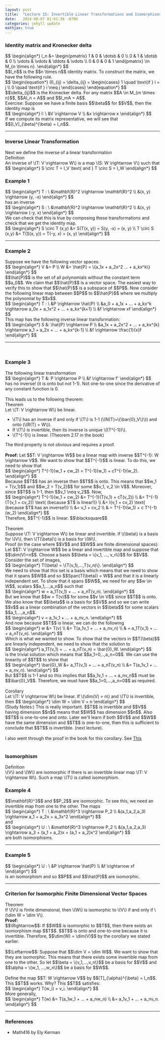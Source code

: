 ```yaml
---
layout: post
title:  "Lecture 15: Invertible Linear Transformations and Isomorphisms"
date:   2024-08-07 01:01:36 -0700
categories: jekyll update
mathjax: true
---
```

<h3>Identity matrix and Kronecker delta</h3>
<div>
$$
\begin{align*}
I_n &= 
\begin{pmatrix}
1 & 0 & \dotsb & 0 \\
0 & 1 & \dotsb & 0 \\
\vdots & \vdots & \ddots & \vdots \\
0 & 0 & 0 & 1
\end{pmatrix} \in M_{n \times n}.
\end{align*}
$$
</div>
$$I_n$$ is the $$n \times n$$ identity matrix. To construct the matrix, we have the following rule.
<div>
$$
 \begin{equation*}
(I)_{ij} = \delta_{ij} = \begin{cases} 1 \quad \text{if } i = j \\ 0 \quad \text{if } i \neq j \end{cases}
 \end{equation*}
$$
</div>
$$\delta_{ij}$$ is the Kronecker delta. For any matrix $$A \in M_{m \times n}$$, $$AI_n = A$$ and $$I_mA = A$$. 
<br>
Exercise: Suppose we have a finite basis $$\beta$$ for $$V$$, then the identity map is
<div>
$$
\begin{align*}
I: \ &V \rightarrow V \\
      &x \rightarrow x
\end{align*}
$$
</div>
If we compute its matrix representative, we will see that $$[I_V]_{\beta}^{\beta} = I_n$$.
<hr>

<!------------------------------------------------------------------------------------>
<h3>Inverse Linear Transformation</h3>
Next we define the inverse of a linear transformation
<div class="bdiv">
Definition
</div>
<div class="bbdiv">
An inverse of \(T: V \rightarrow W\) is a map \(S: W \rightarrow V\) such that
$$
\begin{align*}
S \circ T = I_V \text{ and } T \circ S = I_W
\end{align*}
$$
</div>
<!------------------------------------------------------------------------------------>
<h3>Example 1</h3>
<div>
$$
\begin{align*}
T : \ &\mathbf{R}^2 \rightarrow \mathbf{R}^2 \\
    &(x, y) \rightarrow (y, -x)         
\end{align*}
$$
</div>
has an inverse
<div>
$$
\begin{align*}
S : \ &\mathbf{R}^2 \rightarrow \mathbf{R}^2 \\
    &(x, y) \rightarrow (-y, x)         
\end{align*}
$$
</div>
We can check that this is true by composing these transformations and check that we get the identity map.
<div>
$$
\begin{align*}
S \circ T (x,y) &= S(T(x, y)) = S(y, -x) = (x, y) \\
T \circ S (x,y) &= T(S(x, y)) = T(-y, x) = (x, y) 
\end{align*}
$$
</div>
<hr>

<!------------------------------------------------------------------------------------>
<h3>Example 2</h3>
Suppose we have the following vector spaces:
<div>
$$
\begin{align*}
V &= P \\
W &= \hat{P} = \{a_1x + a_2x^2 ... + a_kx^k\}
\end{align*}
$$
</div>
$$\hat{P}$$ is the set of all polynomials without the constant term $$a_0$$. We claim that $$\hat{P}$$ is a vector space. The easiest way to verify this to show that $$\hat{P}$$ is a subspace of $$P$$. Now consider the following linear map between $$P$$ to $$\hat{P}$$ where we multiply the polynomial by $$x$$.
<div>
$$
\begin{align*}
T : \ &P \rightarrow \hat{P}  \\
&a_0 + a_1x + ... + a_kx^k \rightarrow a_0x + a_1x^2 + ... + a_kx^{k+1} \\
&f \rightarrow xf
\end{align*}
$$
</div>
This map has the following inverse linear transformation:
<div>
$$
\begin{align*}
S &: \hat{P} \rightarrow P  \\
&a_1x + a_2x^2 + ... + a_kx^{k}  \rightarrow a_1 + a_2x + ... + a_kx^{k-1}  \\
&f \rightarrow \frac{1}{x}f
\end{align*}
$$
</div>
<hr>
<br>
<!------------------------------------------------------------------------------------>
<h3>Example 3</h3>
The following linear transformation
<div>
$$
\begin{align*}
T &: P \rightarrow P  \\
&f \rightarrow f'
\end{align*}
$$
</div>
has no inverse! (it is onto but not 1-1). Not one-to-one since the derivative of any constant function is 0.
<br>
<br>
<!------------------------------------------------------------------------------------>
This leads us to the following theorem:
<div class="purdiv">
Theorem
</div>
<div class="purbdiv">
Let \(T: V \rightarrow W\) be linear.
<ul>
	<li>\(T\) has an inverse if and only if \(T\) is 1-1 (\(N(T)=\{\bar{0}_V\}\)) and onto (\(R(T) = W\)).</li>
	<li>If \(T\) is invertible, then its inverse is unique \((T^{-1})\).</li>
	<li>\(T^{-1}\) is linear. (Theorem 2.17 in the book)</li>
</ul>
</div>
The third property is not obvious and requires a proof.
<br>
<br>
<b>Proof:</b> Let $$T: V \rightarrow W$$ be a linear map with inverse $$T^{-1}: W \rightarrow V$$. We want to show that $$T^{-1}$$ is linear. To do this, we need to show that 
<div>
$$
\begin{align*}
T^{-1}(w_1 + cw_2) = T^{-1}(w_1) + cT^{-1}(w_2).
\end{align*}
$$
</div>
Because $$T$$ has an inverse then $$T$$ is onto. This means that $$w_1 = T(v_1)$$ and $$w_2 = T(v_2)$$ for some $$v_1, v_2 \in V$$. Moreover, since $$T$$ is 1-1, then $$v_1 \neq v_2$$. Now,
<div>
$$
\begin{align*}
T^{-1}(w_1 + cw_2) &= T^{-1}(T(v_1) + cT(v_2)) \\
 &= T^{-1}(T(v_1 + cv_2)) \text{ (because $T$ is linear!)} \\
  &= I(v_1 + cv_2) \text{ (because $T$ has an inverse!)} \\
  &= v_1 + cv_2 \\
  & = T^{-1}(w_1) + c T^{-1}(w_2)
\end{align*}
$$
</div>
Therefore, $$T^{-1}$$ is linear. $$\blacksquare$$
<br>
<br>
<!------------------------------------------------------------------------------------>
<div class="purdiv">
Theorem
</div>
<div class="purbdiv">
Suppose \(T: V \rightarrow W\) be linear and invertible. If \(\beta\) is a basis for \(V\), then \(T(\beta)\) is a basis for \(W\).
</div>
Proof (in the case where $$V$$ and $$W$$ are finite dimensional spaces):<br>
Let $$T: V \rightarrow W$$ be a linear and invertible map and suppose that $$\dim(V)=n$$. Choose a basis $$\beta = \{v_1, ..., v_n\}$$ for $$V$$. Consider the set of images,
<div>
$$
\begin{align*}
T(\beta) = \{T(v_1),...,T(v_n)\}.
\end{align*}
$$
</div>
We need to show that this set is a basis which means that we need to show that it spans $$W$$ and so $$Span(T(\beta)) = W$$ and that it is a linearly independent set. To show that it spans $$W$$, we need for any $$w \in W$$, scalars $$a_1,...,a_n$$ such that
<div>
$$
\begin{align*}
w = a_1T(v_1) + ... + a_nT(v_n).
\end{align*}
$$
</div>
But we know that $$w = T(v)$$ for some $$v \in V$$ since $$T$$ is onto. We also know that $$\beta$$ is a basis for $$V$$ and so we can write $$v$$ as a linear combination of the vectors in $$\beta$$ for some scalars $$a_1,...,a_n$$.
<div>
$$
\begin{align*}
v = a_1v_1 + ... + a_nv_n.
\end{align*}
$$
</div>
And now because $$T$$ is linear, we can do the following
<div>
$$
\begin{align*}
w &= T(v) \\
  &= T(a_1v_1 + ... + a_nv_n) \\
  & = a_1T(v_1) + ... + a_nT(v_n).
\end{align*}
$$
</div>
Which is what we wanted to show. To show that the vectors in $$T(\beta)$$ are linearly independent, we need to show that the solution to 
<div>
$$
\begin{align*}
a_1T(v_1) + ... + a_nT(v_n) = \bar{0}_W.
\end{align*}
$$
</div>
is the trivial solution which means that $$a_1=0,..,a_n=0$$. We can use the linearity of $$T$$ to show that
<div>
$$
\begin{align*}
\bar{0}_W &= a_1T(v_1) + ... + a_nT(v_n) \\
 &= T(a_1v_1 + ... + a_nv_n).
\end{align*}
$$
</div>
But $$T$$ is 1-1 and so this implies that $$a_1v_1 + ... + a_nv_n$$ must be $$\bar{0}_V$$. Therefore, we must have $$a_1=0,...,a_n=0$$ as required.
<br>
<br>
<!------------------------------------------------------------------------------------>
<div class="purdiv">
Corollary
</div>
<div class="purbdiv">
Let \(T: V \rightarrow W\) be linear. If \(\dim(V) = n\) and \(T\) is invertible, then 
$$
\begin{align*}
\dim W = \dim V = n
\end{align*}
$$
</div>
(Study Notes:) This is really important. $$T$$ is invertible and $$V$$ having dimension $$n$$ means that $$W$$ has dimension $$n$$. Also $$T$$ is one-to-one and onto. Later we'll learn if both $$V$$ and $$W$$ have the same dimension and $$T$$ is one-to-one, then this is sufficient to conclude that $$T$$ is invertible. (next lecture).
<br>
<br>
I also went through the proof in the book for this corollary. See <a href="https://strncat.github.io/jekyll/update/2024/08/13/lec15-corollary-2.17.html">This</a>
<br>
<br>
<!------------------------------------------------------------------------------------>
<h3>Isomorphism</h3>
<div class="bdiv">
Definition
</div>
<div class="bbdiv">
\(V\) and \(W\) are isomorphic if there is an invertible linear map \(T: V \rightarrow W\). Such a map \(T\) is called isomorphism.
</div>
<!------------------------------------------------------------------------------------>
<h3>Example 4</h3>
$$\mathbf{R}^3$$ and $$P_2$$ are isomorphic. To see this, we need an invertible map from one to the other. The maps
<div>
$$
\begin{align*}
T : \ &\mathbf{R}^3 \rightarrow P_2  \\
&(a_1,a_2,a_3) \rightarrow a_1 + a_2x + a_3x^2
\end{align*}
$$
</div>
and
<div>
$$
\begin{align*}
U : \ &\mathbf{R}^3 \rightarrow P_2  \\
&(a_1,a_2,a_3) \rightarrow a_3 + (a_1 + a_2)x + (a_1 + a_2)x^2
\end{align*}
$$
</div>
are both isomorphisms.
<hr>

<!------------------------------------------------------------------------------------>
<h3>Example 5</h3>
<div>
$$
\begin{align*}
U : \ &P \rightarrow \hat{P}  \\
&f \rightarrow xf
\end{align*}
$$
</div>
is an isomorphism and so $$P$$ and $$\hat{P}$$ are isomorphic.
<hr>

<!------------------------------------------------------------------------------------>
<h3>Criterion for Isomorphic Finite Dimensional Vector Spaces</h3>
<div class="purdiv">
Theorem
</div>
<div class="purbdiv">
If \(V\) is finite dimensional, then \(W\) is isomorphic to \(V\) if and only if \(\dim W = \dim V\).
</div>
<b>Proof: </b>
<br>
$$\Rightarrow$$: If $$W$$ is isomorphic to $$T$$, then there exists an isomorphism map $$T$$. $$T$$ is onto and one-to-one because it is invertible. Therefore, $$\dim(W) = \dim(V)$$ by the corollary we stated earlier.
<br>
<br>
$$\Leftarrow$$: Suppose that $$\dim V = \dim W$$. We want to show that they are isomorphic. This means that there exists some invertible map from one to the other. So let $$\beta = \{v_1,...,v_n\}$$ be a basis for $$V$$ and $$\alpha = \{w_1, ...,w_n\}$$ be a basis for $$W$$.
<br>
<br>
Define the map $$T: W \rightarrow V$$ by $$[T]_{\alpha}^{\beta} = I_n$$. This $$T$$ works. Why? This $$T$$ satisfies:
<div>
$$
\begin{align*}
T(w_i) = v_i.
\end{align*}
$$
</div>
More generally,
<div>
$$
\begin{align*}
T(w) &= T(a_1w_1 + ... + a_nw_n) \\
	   &= a_1v_1 + ... + a_nv_n.
\end{align*}
$$
</div>
<hr>

<!------------------------------------------------------------------------------------>
<h3>References</h3>
<ul>
<li>Math416 by Ely Kerman</li>
</ul>






















